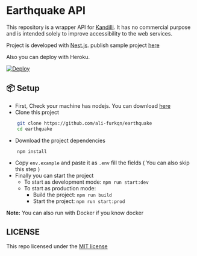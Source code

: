 # Earthquake API

This repository is a wrapper API for [Kandilli](http://sc3.koeri.boun.edu.tr/eqevents). It has no commercial purpose and is intended solely to improve accessibility to the web services.

Project is developed with [Nest.js](https://nestjs.com). publish sample project [here](https://earthquake.alifurkan.dev)

Also you can deploy with Heroku.

[![Deploy](https://www.herokucdn.com/deploy/button.svg)](https://heroku.com/deploy?template=https://github.com/ali-furkqn/earthquake)

## 📦 Setup

- First, Check your machine has nodejs. You can download [here](https://nodejs.org/en/)
- Clone this project
```sh
    git clone https://github.com/ali-furkqn/earthquake
    cd earthquake
```
- Download the project dependencies
```sh
    npm install
```
- Copy `env.example` and paste it as `.env` fill the fields ( You can also skip this step )
- Finally you can start the project
    - To start as development mode: `npm run start:dev`
    - To start as production mode:
        - Build the project: `npm run build`
        - Start the project: `npm run start:prod`

**Note:** You can also run with Docker if you know docker

## LICENSE

This repo licensed under the [MIT license](./LICENSE)
